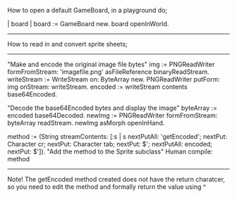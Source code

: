 How to open a default GameBoard, in a playground do;

| board |
board := GameBoard new.
board openInWorld.

------

How to read in and convert sprite sheets;

------
"Make and encode the original image file bytes"
img := PNGReadWriter formFromStream: 'imagefile.png' asFileReference binaryReadStream.
writeStream := WriteStream on: ByteArray new.
PNGReadWriter putForm: img onStream: writeStream.
encoded := writeStream contents base64Encoded.

"Decode the base64Encoded bytes and display the image"
byteArray := encoded base64Decoded.
newImg := PNGReadWriter formFromStream: byteArray readStream.
newImg asMorph openInHand.

method := (String streamContents: [:s |
    s
        nextPutAll: 'getEncoded';
        nextPut: Character cr;
        nextPut: Character tab;
        nextPut: $';
        nextPutAll: encoded;
        nextPut: $']).
"Add the method to the Sprite subclass"
Human compile: method

------

Note!  The getEncoded method created does not have the return charatcer, so you need to edit the method and formally return the value using ^
